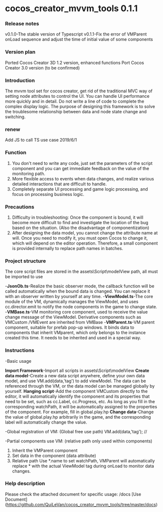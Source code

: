 # cocos_creator_mvvm_tools 0.1.1

### Release notes
v0.1.0-The stable version of Typescript
v0.1.1-Fix the error of VMParent onLoad sequence and adjust the time of initial value of some components

### Version plan
Ported Cocos Creator 3D 1.2 version, enhanced functions
Port Cocos Creator 3.0 version (to be confirmed)

### Introduction

The mvvm tool set for cocos creator, get rid of the traditional MVC way of setting node attributes to control the UI. You can handle UI performance more quickly and in detail. Do not write a line of code to complete the complex display logic. The purpose of designing this framework is to solve the troublesome relationship between data and node state change and switching.

### renew
Add JS to call TS use case 2019/6/1

### Function

1. You don't need to write any code, just set the parameters of the script component and you can get immediate feedback on the value of the monitoring path.
2. More flexible access to events when data changes, and realize various detailed interactions that are difficult to handle.
3. Completely separate UI processing and game logic processing, and focus on processing business logic.

### Precautions

1. Difficulty in troubleshooting: Once the component is bound, it will become more difficult to find and investigate the location of the bug based on the situation. (Also the disadvantage of componentization)
2. After designing the data model, you cannot change the attribute name at will. Once you need to modify it, you must open Cocos to change it, which will depend on the editor operation. Therefore, a small component is provided internally to replace path names in batches.

### Project structure

The core script files are stored in the assets\Script\modelView path, all must be imported to use

-**JsonOb.ts**-Realize the basic observer mode, the callback function will be called automatically when the bound data is changed. You can replace it with an observer written by yourself at any time.
-**ViewModel.ts**-The core module of the VM, dynamically manages the ViewModel, and uses cc.director.emit to notify the node components in the game to change state.
-**VMBase.ts**-VM monitoring core component, used to receive the value change message of the ViewModel. Derivative components such as VMCustom /VMEvent are inherited from VMBase
-**VMParent.ts**-VM parent component, suitable for prefab pop-up windows. It binds data to components that inherit VMparent, which only belongs to the instance created this time. It needs to be inherited and used in a special way.

### Instructions

-Basic usage

  **Import Framework**-Import all scripts in assets\Script\modelView
  **Create data model**-Create a new data script anywhere, define your own data model, and use VM.add(data,'tag') to add viewModel. The data can be referenced through the VM, or the data model can be managed globally by yourself.
  **Hanging script**-Add the component VMCustom directly to the editor, it will automatically identify the component and its properties that need to be set, such as cc.Label, cc.Progress, etc. As long as you fill in the corresponding watchPath, it will be automatically assigned to the properties of the component. For example, fill in global.play.hp
  **Change data**-Change the value of global.play.hp arbitrarily in the game, and the corresponding label will automatically change the value.

-Global registration of VM: (Global free use path)
   VM.add(data,'tag'); //

-Partial components use VM: (relative path only used within components)
  1. Inherit the VMParent component
  2. Set data in the component (data attribute)
  3. Relative path Use *.name to set watchPath, VMParent will automatically replace * with the actual ViewModel tag during onLoad to monitor data changes.

### Help description

Please check the attached document for specific usage: /docs
[Use Document] (https://github.com/QuiLeVan/cocos_creator_mvvm_tools/tree/master/docs)

